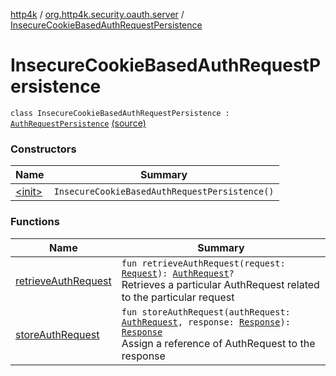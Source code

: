 [http4k](../../index.md) / [org.http4k.security.oauth.server](../index.md) / [InsecureCookieBasedAuthRequestPersistence](./index.md)

# InsecureCookieBasedAuthRequestPersistence

`class InsecureCookieBasedAuthRequestPersistence : `[`AuthRequestPersistence`](../-auth-request-persistence/index.md) [(source)](https://github.com/http4k/http4k/blob/master/http4k-security-oauth/src/main/kotlin/org/http4k/security/oauth/server/InsecureCookieBasedAuthRequestPersistence.kt#L11)

### Constructors

| Name | Summary |
|---|---|
| [&lt;init&gt;](-init-.md) | `InsecureCookieBasedAuthRequestPersistence()` |

### Functions

| Name | Summary |
|---|---|
| [retrieveAuthRequest](retrieve-auth-request.md) | `fun retrieveAuthRequest(request: `[`Request`](../../org.http4k.core/-request/index.md)`): `[`AuthRequest`](../-auth-request/index.md)`?`<br>Retrieves a particular AuthRequest related to the particular request |
| [storeAuthRequest](store-auth-request.md) | `fun storeAuthRequest(authRequest: `[`AuthRequest`](../-auth-request/index.md)`, response: `[`Response`](../../org.http4k.core/-response/index.md)`): `[`Response`](../../org.http4k.core/-response/index.md)<br>Assign a reference of AuthRequest to the response |

